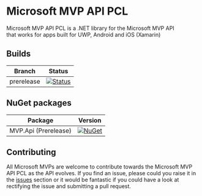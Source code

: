 Microsoft MVP API PCL
===========

Microsoft MVP API PCL is a .NET library for the Microsoft MVP API that works for apps built for UWP, Android and iOS (Xamarin)

## <a id="build">Builds</a>

| Branch | Status |
| ------ | ------ |
| prerelease | [![Status](https://jamesmcroft.visualstudio.com/_apis/public/build/definitions/4cfe114a-c08f-45a4-91ee-3260703e08dd/12/badge)](https://github.com/jamesmcroft/mvp-api-portable) |

## NuGet packages

| Package | Version |
| ------ | ------ |
| MVP.Api (Prerelease) | [![NuGet](https://img.shields.io/nuget/vpre/MVP.Api.svg)](https://www.nuget.org/packages/MVP.Api/) |

## <a id="contributing">Contributing</a>
All Microsoft MVPs are welcome to contribute towards the Microsoft MVP API PCL as the API evolves. If you find an issue, please could you raise it in the [issues](https://github.com/jamesmcroft/mvp-api-portable/issues) section or it would be fantastic if you could have a look at rectifying the issue and submitting a pull request. 
